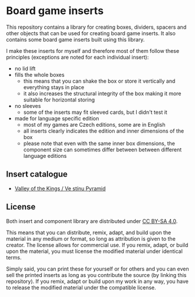 # Board game inserts

This repository contains a library for creating boxes, dividers, spacers and other objects that can be used for creating board game inserts.
It also contains some board game inserts built using this library.

I make these inserts for myself and therefore most of them follow these principles (exceptions are noted for each individual insert):

- no lid lift
- fills the whole boxes
  - this means that you can shake the box or store it vertically and everything stays in place
  - it also increases the structural integrity of the box making it more suitable for horizontal storing
- no sleeves
  - some of the inserts may fit sleeved cards, but I didn't test it
- made for language specific edition
  - most of my games are Czech editions, some are in English
  - all inserts clearly indicates the edition and inner dimensions of the box
  - please note that even with the same inner box dimensions, the component size can sometimes differ between between different language editions

## Insert catalogue

- [Valley of the Kings / Ve stínu Pyramid](Valley%20of%20the%20Kings/README.md)

## License

Both insert and component library are distributed under [CC BY-SA 4.0](https://creativecommons.org/licenses/by-sa/4.0/).

This means that you can distribute, remix, adapt, and build upon the material in any medium or format, so long as attribution is given to the creator. The license allows for commercial use. If you remix, adapt, or build upon the material, you must license the modified material under identical terms.

Simply said, you can print these for yourself or for others and you can even sell the printed inserts as long as you contribute the source (by linking this repository). If you remix, adapt or build upon my work in any way, you have to release the modified material under the compatible license.
